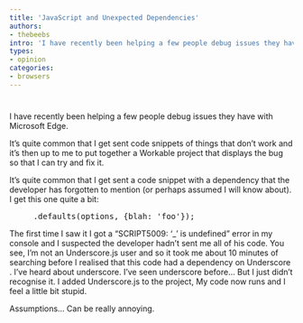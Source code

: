 ```yaml
---
title: 'JavaScript and Unexpected Dependencies'
authors:
- thebeebs
intro: 'I have recently been helping a few people debug issues they have with Microsoft Edge.'
types:
- opinion
categories:
- browsers
---
```


#

I have recently been helping a few people debug issues they have with Microsoft Edge. 

It’s quite common that I get sent code snippets of things that don’t work and it’s then up to me to put together a Workable project that displays the bug so that I can try and fix it.

It’s quite common that I get sent a code snippet with a dependency that the developer has forgotten to 
mention (or perhaps assumed I will know about). I get this one quite a bit:
<pre>
    _.defaults(options, {blah: 'foo'});
</pre>

The first time I saw it I got a “SCRIPT5009: ‘_’ is undefined” error in my console and I suspected the developer hadn’t sent me all of his code. You see, I’m not an Underscore.js user and so it took me about 10 minutes of searching before I realised that this code had a dependency on Underscore . I’ve heard about underscore. I’ve seen underscore before… But I just didn’t recognise it.
I added Underscore.js to the project, My code now runs and I feel a little bit stupid.

Assumptions… Can be really annoying.
